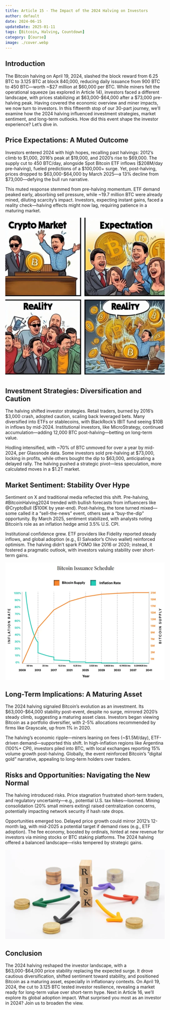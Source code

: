 ```yaml
---
title: Article 15 - The Impact of the 2024 Halving on Investors
author: default
date: 2024-06-15
updateDate: 2025-01-11
tags: [Bitcoin, Halving, Countdown]
category: [Course]
image: ./cover.webp
---
```


## Introduction

The Bitcoin halving on April 19, 2024, slashed the block reward from 6.25 BTC to 3.125 BTC at block 840,000, reducing daily issuance from 900 BTC to 450 BTC—worth ~\$27 million at \$60,000 per BTC. While miners felt the operational squeeze (as explored in Article 14), investors faced a different landscape, with prices stabilizing at \$63,000-\$64,000 after a \$73,000 pre-halving peak. Having covered the economic overview and miner impacts, we now turn to investors. In this fifteenth stop of our 30-part journey, we’ll examine how the 2024 halving influenced investment strategies, market sentiment, and long-term outlooks. How did this event shape the investor experience? Let’s dive in.

## Price Expectations: A Muted Outcome

Investors entered 2024 with high hopes, recalling past halvings: 2012’s climb to \$1,000, 2016’s peak at \$19,000, and 2020’s rise to \$69,000. The supply cut to 450 BTC/day, alongside Spot Bitcoin ETF inflows (\$208M/day pre-halving), fueled predictions of a \$100,000+ surge. Yet, post-halving, prices dropped to \$63,000-\$64,000 by March 2025—a 13% decline from \$73,000—defying the bull run narrative.

This muted response stemmed from pre-halving momentum. ETF demand peaked early, absorbing sell pressure, while ~19.7 million BTC were already mined, diluting scarcity’s impact. Investors, expecting instant gains, faced a reality check—halving effects might now lag, requiring patience in a maturing market.

![Image 1: "Price Expectation vs. Reality"](./1.expectation-reality.webp)

## Investment Strategies: Diversification and Caution

The halving shifted investor strategies. Retail traders, burned by 2016’s \$3,000 crash, adopted caution, scaling back leveraged bets. Many diversified into ETFs or stablecoins, with BlackRock’s IBIT fund seeing \$10B in inflows by mid-2024. Institutional investors, like MicroStrategy, continued accumulation—adding 12,000 BTC post-halving—betting on long-term value.

Hodling intensified, with ~70% of BTC unmoved for over a year by mid-2024, per Glassnode data. Some investors sold pre-halving at \$73,000, locking in profits, while others bought the dip to \$63,000, anticipating a delayed rally. The halving pushed a strategic pivot—less speculation, more calculated moves in a \$1.2T market.

## Market Sentiment: Stability Over Hype

Sentiment on X and traditional media reflected this shift. Pre-halving, #BitcoinHalving2024 trended with bullish forecasts from influencers like @CryptoBull (\$100K by year-end). Post-halving, the tone turned mixed—some called it a “sell-the-news” event, others saw a “buy-the-dip” opportunity. By March 2025, sentiment stabilized, with analysts noting Bitcoin’s role as an inflation hedge amid 3.5% U.S. CPI.

Institutional confidence grew. ETF providers like Fidelity reported steady inflows, and global adoption (e.g., El Salvador’s Chivo wallet) reinforced optimism. The halving didn’t spark FOMO like 2016 or 2020; instead, it fostered a pragmatic outlook, with investors valuing stability over short-term gains.

![Image 2: "Sentiment Shift Graph"](./2.sentiment-shift-graph.webp)

## Long-Term Implications: A Maturing Asset

The 2024 halving signaled Bitcoin’s evolution as an investment. Its \$63,000-\$64,000 stability post-event, despite no surge, mirrored 2020’s steady climb, suggesting a maturing asset class. Investors began viewing Bitcoin as a portfolio diversifier, with 2-5% allocations recommended by firms like Grayscale, up from 1% in 2020.

The halving’s economic ripple—miners leaning on fees (~\$1.5M/day), ETF-driven demand—supported this shift. In high-inflation regions like Argentina (100%+ CPI), investors piled into BTC, with local exchanges reporting 15% volume growth post-halving. Globally, the event reinforced Bitcoin’s “digital gold” narrative, appealing to long-term holders over traders.

## Risks and Opportunities: Navigating the New Normal

The halving introduced risks. Price stagnation frustrated short-term traders, and regulatory uncertainty—e.g., potential U.S. tax hikes—loomed. Mining consolidation (20% small miners exiting) raised centralization concerns, potentially impacting network security if hash rate drops.

Opportunities emerged too. Delayed price growth could mirror 2012’s 12-month lag, with mid-2025 a potential target if demand rises (e.g., ETF adoption). The fee economy, boosted by ordinals, hinted at new revenue for investors via mining stocks or BTC staking platforms. The 2024 halving offered a balanced landscape—risks tempered by strategic gains.

![Image 3: "Risk vs. Opportunity Balance"](./3.rish-opportunity.webp)

## Conclusion

The 2024 halving reshaped the investor landscape, with a \$63,000-\$64,000 price stability replacing the expected surge. It drove cautious diversification, shifted sentiment toward stability, and positioned Bitcoin as a maturing asset, especially in inflationary contexts. On April 19, 2024, the cut to 3.125 BTC tested investor resilience, revealing a market ready for long-term value over short-term hype. Next in Article 16, we’ll explore its global adoption impact. What surprised you most as an investor in 2024? Join us to broaden the view.
